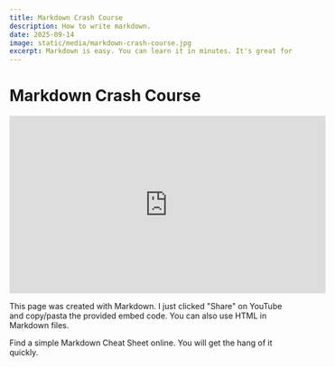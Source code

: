 ```yaml
---
title: Markdown Crash Course
description: How to write markdown.
date: 2025-09-14
image: static/media/markdown-crash-course.jpg
excerpt: Markdown is easy. You can learn it in minutes. It's great for taking notes, making simple Wiki sites, blogs, etc. Let's learn the basics of Markdown.
---
```


# Markdown Crash Course

<iframe width="560" height="315" src="https://www.youtube.com/embed/qhoXn4bIE1s?si=qmy9XWwni2Xttq2N" title="YouTube video player" frameborder="0" allow="accelerometer; autoplay; clipboard-write; encrypted-media; gyroscope; picture-in-picture; web-share" referrerpolicy="strict-origin-when-cross-origin" allowfullscreen></iframe>

This page was created with Markdown. I just clicked "Share" on YouTube and copy/pasta the provided embed code. You can also use HTML in Markdown files.

Find a simple Markdown Cheat Sheet online. You will get the hang of it quickly.